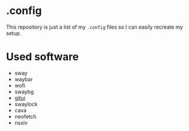 # .config

This repository is just a list of my `.config` files so I can easily recreate my setup.

# Used software

- sway
- waybar
- wofi
- swaybg
- [gitui](https://github.com/gitui-org/gitui)
- swaylock
- cava
- neofetch
- nsxiv
